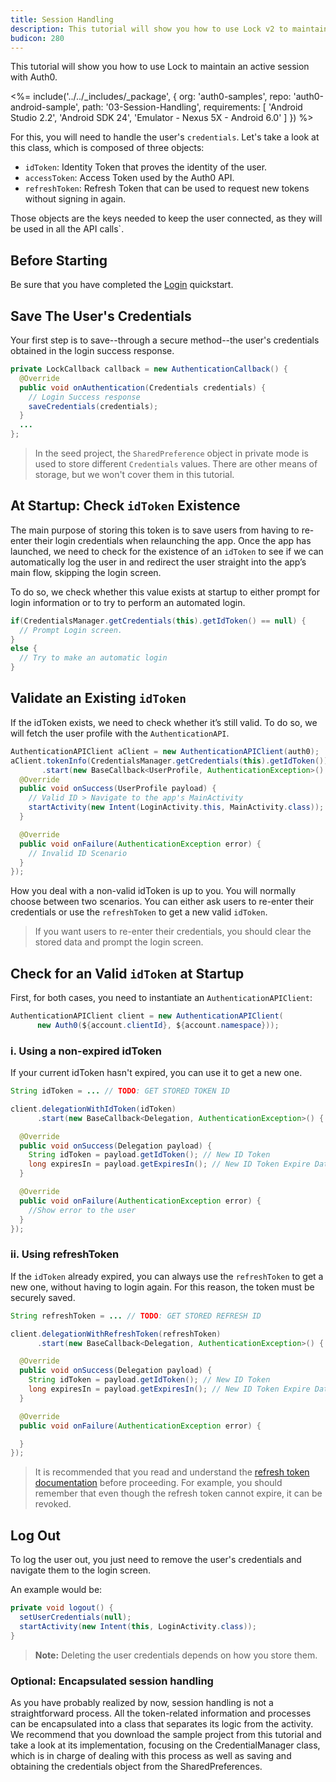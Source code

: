 ```yaml
---
title: Session Handling
description: This tutorial will show you how to use Lock v2 to maintain a session’s connectivity.
budicon: 280
---
```


This tutorial will show you how to use Lock to maintain an active session with Auth0.

<%= include('../../_includes/_package', {
  org: 'auth0-samples',
  repo: 'auth0-android-sample',
  path: '03-Session-Handling',
  requirements: [
    'Android Studio 2.2',
    'Android SDK 24',
    'Emulator - Nexus 5X - Android 6.0'
  ]
}) %>


For this, you will need to handle the user's `credentials`. Let's take a look at this class, which is composed of three objects:

* ``idToken``: Identity Token that proves the identity of the user.
* ``accessToken``: Access Token used by the Auth0 API.
* ``refreshToken``: Refresh Token that can be used to request new tokens without signing in again.

Those objects are the keys needed to keep the user connected, as they will be used in all the API calls`.

## Before Starting

Be sure that you have completed the [Login](01-login.md) quickstart.

## Save The User's Credentials

Your first step is to save--through a secure method--the user's credentials obtained in the login success response.

```java
private LockCallback callback = new AuthenticationCallback() {
  @Override
  public void onAuthentication(Credentials credentials) {
    // Login Success response
    saveCredentials(credentials);
  }
  ...
};
```

> In the seed project, the `SharedPreference` object in private mode is used to store different `Credentials` values. There are other means of storage, but we won't cover them in this tutorial.

## At Startup: Check `idToken` Existence

The main purpose of storing this token is to save users from having to re-enter their login credentials when relaunching the app. Once the app has launched, we need to check for the existence of an `idToken` to see if we can automatically log the user in and redirect the user straight into the app’s main flow, skipping the login screen.

To do so, we check whether this value exists at startup to either prompt for login information or to try to perform an automated login.

```java
if(CredentialsManager.getCredentials(this).getIdToken() == null) {
  // Prompt Login screen.
}
else {
  // Try to make an automatic login
}
```

## Validate an Existing `idToken`

If the idToken exists, we need to check whether it’s still valid. To do so, we will fetch the user profile with the `AuthenticationAPI`.

```java
AuthenticationAPIClient aClient = new AuthenticationAPIClient(auth0);
aClient.tokenInfo(CredentialsManager.getCredentials(this).getIdToken())
       .start(new BaseCallback<UserProfile, AuthenticationException>() {
  @Override
  public void onSuccess(UserProfile payload) {
    // Valid ID > Navigate to the app's MainActivity
    startActivity(new Intent(LoginActivity.this, MainActivity.class));
  }

  @Override
  public void onFailure(AuthenticationException error) {
    // Invalid ID Scenario
  }
});
```

How you deal with a non-valid idToken is up to you. You will normally choose between two scenarios. You can either ask users to re-enter their credentials or use the `refreshToken` to get a new valid `idToken`.

>If you want users to re-enter their credentials, you should clear the stored data and prompt the login screen.


## Check for an Valid `idToken` at Startup

First, for both cases, you need to instantiate an `AuthenticationAPIClient`:

```java
AuthenticationAPIClient client = new AuthenticationAPIClient(
      new Auth0(${account.clientId}, ${account.namespace}));
```

### i. Using a non-expired idToken

If your current idToken hasn't expired, you can use it to get a new one.

```java
String idToken = ... // TODO: GET STORED TOKEN ID

client.delegationWithIdToken(idToken)
      .start(new BaseCallback<Delegation, AuthenticationException>() {

  @Override
  public void onSuccess(Delegation payload) {
    String idToken = payload.getIdToken(); // New ID Token
    long expiresIn = payload.getExpiresIn(); // New ID Token Expire Date
  }

  @Override
  public void onFailure(AuthenticationException error) {
    //Show error to the user
  }
});
```

### ii. Using refreshToken

If the `idToken` already expired, you can always use the `refreshToken` to get a new one, without having to login again. For this reason, the token must be securely saved.

```java
String refreshToken = ... // TODO: GET STORED REFRESH ID

client.delegationWithRefreshToken(refreshToken)
      .start(new BaseCallback<Delegation, AuthenticationException>() {

  @Override
  public void onSuccess(Delegation payload) {
    String idToken = payload.getIdToken(); // New ID Token
    long expiresIn = payload.getExpiresIn(); // New ID Token Expire Date
  }

  @Override
  public void onFailure(AuthenticationException error) {

  }
});
```

> It is recommended that you read and understand the [refresh token documentation](/refresh-token) before proceeding. For example, you should remember that even though the refresh token cannot expire, it can be revoked.

## Log Out

To log the user out, you just need to remove the user's credentials and navigate them to the login screen.

An example would be:

```java
private void logout() {
  setUserCredentials(null);
  startActivity(new Intent(this, LoginActivity.class));
}
```

> **Note:** Deleting the user credentials depends on how you store them.

### Optional: Encapsulated session handling

As you have probably realized by now, session handling is not a straightforward process. All the token-related information and processes can be encapsulated into a class that separates its logic from the activity. We recommend that you download the sample project from this tutorial and take a look at its implementation, focusing on the CredentialManager class, which is in charge of dealing with this process as well as saving and obtaining the credentials object from the SharedPreferences.

